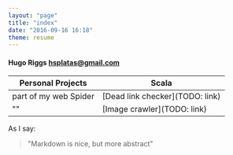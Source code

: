 ```yaml
---
layout: "page"
title: "index"
date: "2016-09-16 16:18"
theme: resume
---
```



#### Hugo Riggs hsplatas@gmail.com

Personal Projects   | Scala  
---------------------|---------------------
part of my web Spider|[Dead link checker](TODO: link)
""|[Image crawler](TODO: link)



As I say:
> "Markdown is nice, but more abstract"

